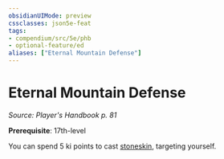 ```yaml
---
obsidianUIMode: preview
cssclasses: json5e-feat
tags:
- compendium/src/5e/phb
- optional-feature/ed
aliases: ["Eternal Mountain Defense"]
---
```

# Eternal Mountain Defense
*Source: Player's Handbook p. 81*  

**Prerequisite**: 17th-level

You can spend 5 ki points to cast [stoneskin](stoneskin.md), targeting yourself.